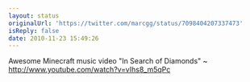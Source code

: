 ```yaml
---
layout: status
originalUrl: 'https://twitter.com/marcgg/status/7098404207337473'
isReply: false
date: 2010-11-23 15:49:26
---
```


Awesome Minecraft music video "In Search of Diamonds" ~ http://www.youtube.com/watch?v=vIhs8_m5qPc
